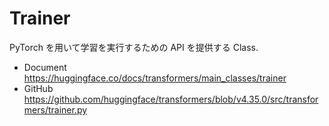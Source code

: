 # Trainer

PyTorch を用いて学習を実行するための API を提供する Class.

- Document https://huggingface.co/docs/transformers/main_classes/trainer
- GitHub https://github.com/huggingface/transformers/blob/v4.35.0/src/transformers/trainer.py 
